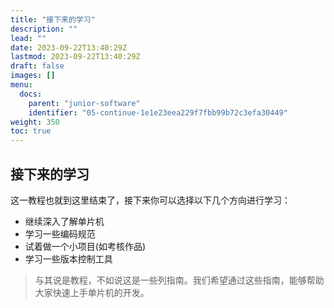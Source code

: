 ```yaml
---
title: "接下来的学习"
description: ""
lead: ""
date: 2023-09-22T13:40:29Z
lastmod: 2023-09-22T13:40:29Z
draft: false
images: []
menu:
  docs:
    parent: "junior-software"
    identifier: "05-continue-1e1e23eea229f7fbb99b72c3efa30449"
weight: 350
toc: true
---
```


## 接下来的学习

这一教程也就到这里结束了，接下来你可以选择以下几个方向进行学习：

- 继续深入了解单片机
- 学习一些编码规范
- 试着做一个小项目(如考核作品)
- 学习一些版本控制工具


> 与其说是教程，不如说这是一些列指南。我们希望通过这些指南，能够帮助大家快速上手单片机的开发。
